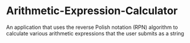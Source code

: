 # Arithmetic-Expression-Calculator
An application that uses the reverse Polish notation (RPN) algorithm to calculate various arithmetic expressions that the user submits as a string
